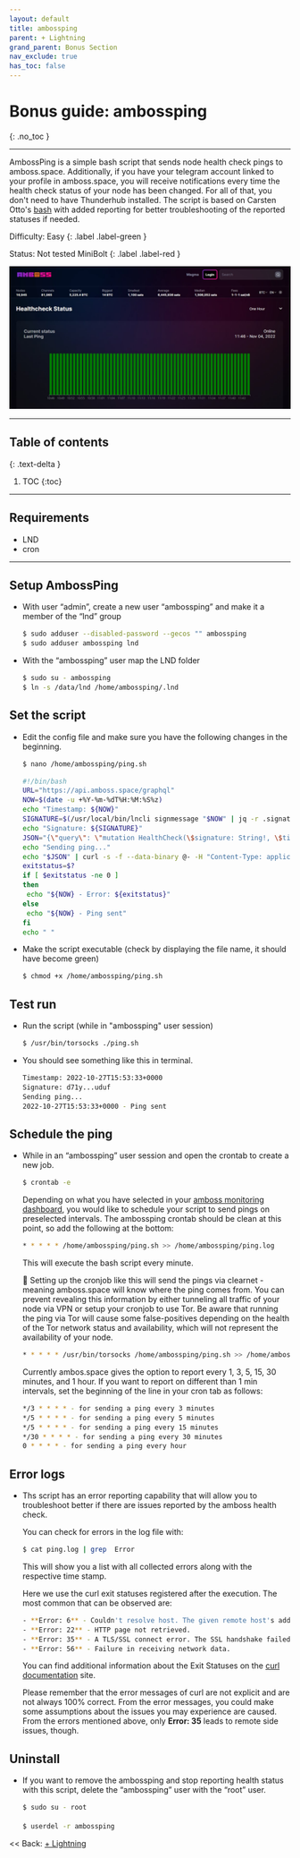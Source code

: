 ```yaml
---
layout: default
title: ambossping
parent: + Lightning
grand_parent: Bonus Section
nav_exclude: true
has_toc: false
---
```

<!-- markdownlint-disable MD014 MD022 MD025 MD033 MD040 -->

# Bonus guide: ambossping

{: .no_toc }

---

AmbossPing is a simple bash script that sends node health check pings to amboss.space. Additionally, if you have your telegram account linked to your profile in amboss.space, you will receive notifications every time the health check status of your node has been changed. For all of that, you don't need to have Thunderhub installed.
The script is based on Carsten Otto's [bash](https://gist.github.com/C-Otto/cd5d7b0e67fc2e3e212cf13a558b101f) with added reporting for better troubleshooting of the reported statuses if needed.

Difficulty: Easy
{: .label .label-green }

Status: Not tested MiniBolt
{: .label .label-red }

![ambossping](../../../images/ambossping.jpg)

---

## Table of contents
{: .text-delta }

1. TOC
{:toc}

---

## Requirements

* LND
* cron

---

## Setup AmbossPing

* With user “admin”, create a new user “ambossping” and make it a member of the “lnd” group

  ```sh
  $ sudo adduser --disabled-password --gecos "" ambossping
  $ sudo adduser ambossping lnd
  ```

* With the “ambossping” user map the LND folder

  ```sh
  $ sudo su - ambossping
  $ ln -s /data/lnd /home/ambossping/.lnd
  ```

## Set the script

* Edit the config file and make sure you have the following changes in the beginning.

  ```sh
  $ nano /home/ambossping/ping.sh
  ```

  ```sh
  #!/bin/bash
  URL="https://api.amboss.space/graphql"
  NOW=$(date -u +%Y-%m-%dT%H:%M:%S%z)
  echo "Timestamp: ${NOW}"
  SIGNATURE=$(/usr/local/bin/lncli signmessage "$NOW" | jq -r .signature)
  echo "Signature: ${SIGNATURE}"
  JSON="{\"query\": \"mutation HealthCheck(\$signature: String!, \$timestamp: String!) { healthCheck(signature: \$signature, timestamp: \$timestamp) }\", \"variables\": {\"signature\": \"$SIGNATURE\", \"timestamp\": \"$NOW\"}}"
  echo "Sending ping..."
  echo "$JSON" | curl -s -f --data-binary @- -H "Content-Type: application/json" -X POST --output /dev/null $URL
  exitstatus=$?
  if [ $exitstatus -ne 0 ]
  then
   echo "${NOW} - Error: ${exitstatus}"
  else
   echo "${NOW} - Ping sent"
  fi
  echo " "
  ```

* Make the script executable (check by displaying the file name, it should have become green)

  ```sh
  $ chmod +x /home/ambossping/ping.sh
  ```

## Test run

* Run the script (while in "ambossping" user session)

  ```sh
  $ /usr/bin/torsocks ./ping.sh
  ```

* You should see something like this in terminal.

  ```sh
  Timestamp: 2022-10-27T15:53:33+0000
  Signature: d71y...uduf
  Sending ping...
  2022-10-27T15:53:33+0000 - Ping sent
  ```

## Schedule the ping

* While in an “ambossping” user session and open the crontab to create a new job.

  ```sh
  $ crontab -e
  ```

  Depending on what you have selected in your [amboss monitoring dashboard](https://amboss.space/owner?page=monitoring), you would like to schedule your script to send pings on preselected intervals. The ambossping crontab should be clean at this point, so add the following at the bottom:

  ```sh
  * * * * * /home/ambossping/ping.sh >> /home/ambossping/ping.log
  ```

  This will execute the bash script every minute.

  🚨 Setting up the cronjob like this will send the pings via clearnet - meaning amboss.space will know where the ping comes from. You can prevent revealing this information by either tunneling all traffic of your node via VPN or setup your cronjob to use Tor. Be aware that running the ping via Tor will cause some false-positives depending on the health of the Tor network status and availability, which will not represent the availability of your node.

  ```sh
  * * * * * /usr/bin/torsocks /home/ambossping/ping.sh >> /home/ambossping/ping.log
  ```

  Currently ambos.space gives the option to report every 1, 3, 5, 15, 30 minutes, and 1 hour. If you want to report on different than 1 min intervals, set the beginning of the line in your cron tab as follows:

  ```sh
  */3 * * * * - for sending a ping every 3 minutes
  */5 * * * * - for sending a ping every 5 minutes
  */5 * * * * - for sending a ping every 15 minutes
  */30 * * * * - for sending a ping every 30 minutes
  0 * * * * - for sending a ping every hour
  ```

## Error logs

* Ths script has an error reporting capability that will allow you to troubleshoot better if there are issues reported by the amboss health check.

  You can check for errors in the log file with:

  ```sh
  $ cat ping.log | grep  Error
  ```

  This will show you a list with all collected errors along with the respective time stamp. 
  
  Here we use the curl exit statuses registered after the execution. The most common that can be observed are:

  ```sh
  - **Error: 6** - Couldn't resolve host. The given remote host's address was not resolved.
  - **Error: 22** - HTTP page not retrieved.
  - **Error: 35** - A TLS/SSL connect error. The SSL handshake failed.
  - **Error: 56** - Failure in receiving network data.
  ```

  You can find additional information about the Exit Statuses on the [curl documentation](https://everything.curl.dev/usingcurl/returns) site.

  Please remember that the error messages of curl are not explicit and are not always 100% correct. From the error messages, you could make some assumptions about the issues you may experience are caused. From the errors mentioned above, only **Error: 35** leads to remote side issues, though.

## Uninstall

* If you want to remove the ambossping and stop reporting health status with this script, delete the “ambossping” user with the “root” user.

  ```sh
  $ sudo su - root

  $ userdel -r ambossping
  ```

<< Back: [+ Lightning](index.md)
